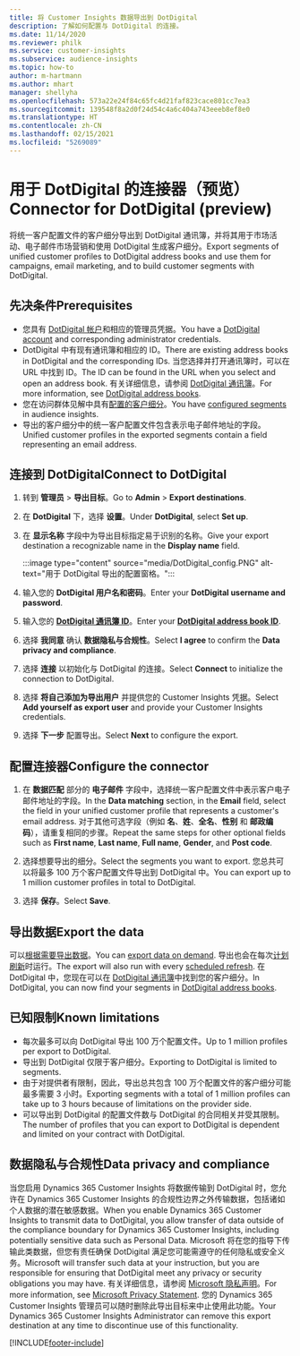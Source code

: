 ```yaml
---
title: 将 Customer Insights 数据导出到 DotDigital
description: 了解如何配置与 DotDigital 的连接。
ms.date: 11/14/2020
ms.reviewer: philk
ms.service: customer-insights
ms.subservice: audience-insights
ms.topic: how-to
author: m-hartmann
ms.author: mhart
manager: shellyha
ms.openlocfilehash: 573a22e24f84c65fc4d21faf823cace801cc7ea3
ms.sourcegitcommit: 139548f8a2d0f24d54c4a6c404a743eeeb8ef8e0
ms.translationtype: HT
ms.contentlocale: zh-CN
ms.lasthandoff: 02/15/2021
ms.locfileid: "5269089"
---
```

# <a name="connector-for-dotdigital-preview"></a><span data-ttu-id="9758a-103">用于 DotDigital 的连接器（预览）</span><span class="sxs-lookup"><span data-stu-id="9758a-103">Connector for DotDigital (preview)</span></span>

<span data-ttu-id="9758a-104">将统一客户配置文件的客户细分导出到 DotDigital 通讯簿，并将其用于市场活动、电子邮件市场营销和使用 DotDigital 生成客户细分。</span><span class="sxs-lookup"><span data-stu-id="9758a-104">Export segments of unified customer profiles to DotDigital address books and use them for campaigns, email marketing, and to build customer segments with DotDigital.</span></span> 

## <a name="prerequisites"></a><span data-ttu-id="9758a-105">先决条件</span><span class="sxs-lookup"><span data-stu-id="9758a-105">Prerequisites</span></span>

-   <span data-ttu-id="9758a-106">您具有 [DotDigital 帐户](https://dotdigital.com/)和相应的管理员凭据。</span><span class="sxs-lookup"><span data-stu-id="9758a-106">You have a [DotDigital account](https://dotdigital.com/) and corresponding administrator credentials.</span></span>
-   <span data-ttu-id="9758a-107">DotDigital 中有现有通讯簿和相应的 ID。</span><span class="sxs-lookup"><span data-stu-id="9758a-107">There are existing address books in DotDigital and the corresponding IDs.</span></span> <span data-ttu-id="9758a-108">当您选择并打开通讯簿时，可以在 URL 中找到 ID。</span><span class="sxs-lookup"><span data-stu-id="9758a-108">The ID can be found in the URL when you select and open an address book.</span></span> <span data-ttu-id="9758a-109">有关详细信息，请参阅 [DotDigital 通讯簿](https://support.dotdigital.com/hc/articles/212211968-Creating-an-address-book)。</span><span class="sxs-lookup"><span data-stu-id="9758a-109">For more information, see [DotDigital address books](https://support.dotdigital.com/hc/articles/212211968-Creating-an-address-book).</span></span>
-   <span data-ttu-id="9758a-110">您在访问群体见解中具有[配置的客户细分](segments.md)。</span><span class="sxs-lookup"><span data-stu-id="9758a-110">You have [configured segments](segments.md) in audience insights.</span></span>
-   <span data-ttu-id="9758a-111">导出的客户细分中的统一客户配置文件包含表示电子邮件地址的字段。</span><span class="sxs-lookup"><span data-stu-id="9758a-111">Unified customer profiles in the exported segments contain a field representing an email address.</span></span>

## <a name="connect-to-dotdigital"></a><span data-ttu-id="9758a-112">连接到 DotDigital</span><span class="sxs-lookup"><span data-stu-id="9758a-112">Connect to DotDigital</span></span>

1. <span data-ttu-id="9758a-113">转到 **管理员** > **导出目标**。</span><span class="sxs-lookup"><span data-stu-id="9758a-113">Go to **Admin** > **Export destinations**.</span></span>

1. <span data-ttu-id="9758a-114">在 **DotDigital** 下，选择 **设置**。</span><span class="sxs-lookup"><span data-stu-id="9758a-114">Under **DotDigital**, select **Set up**.</span></span>

1. <span data-ttu-id="9758a-115">在 **显示名称** 字段中为导出目标指定易于识别的名称。</span><span class="sxs-lookup"><span data-stu-id="9758a-115">Give your export destination a recognizable name in the **Display name** field.</span></span>

   :::image type="content" source="media/DotDigital_config.PNG" alt-text="用于 DotDigital 导出的配置窗格。":::

1. <span data-ttu-id="9758a-117">输入您的 **DotDigital 用户名和密码**。</span><span class="sxs-lookup"><span data-stu-id="9758a-117">Enter your **DotDigital username and password**.</span></span>

1. <span data-ttu-id="9758a-118">输入您的 **[DotDigital 通讯簿 ID](https://support.dotdigital.com/hc/articles/212211968-Creating-an-address-book)**。</span><span class="sxs-lookup"><span data-stu-id="9758a-118">Enter your **[DotDigital address book ID](https://support.dotdigital.com/hc/articles/212211968-Creating-an-address-book)**.</span></span>

1. <span data-ttu-id="9758a-119">选择 **我同意** 确认 **数据隐私与合规性**。</span><span class="sxs-lookup"><span data-stu-id="9758a-119">Select **I agree** to confirm the **Data privacy and compliance**.</span></span>

1. <span data-ttu-id="9758a-120">选择 **连接** 以初始化与 DotDigital 的连接。</span><span class="sxs-lookup"><span data-stu-id="9758a-120">Select **Connect** to initialize the connection to DotDigital.</span></span>

1. <span data-ttu-id="9758a-121">选择 **将自己添加为导出用户** 并提供您的 Customer Insights 凭据。</span><span class="sxs-lookup"><span data-stu-id="9758a-121">Select **Add yourself as export user** and provide your Customer Insights credentials.</span></span>

1. <span data-ttu-id="9758a-122">选择 **下一步** 配置导出。</span><span class="sxs-lookup"><span data-stu-id="9758a-122">Select **Next** to configure the export.</span></span>

## <a name="configure-the-connector"></a><span data-ttu-id="9758a-123">配置连接器</span><span class="sxs-lookup"><span data-stu-id="9758a-123">Configure the connector</span></span>

1. <span data-ttu-id="9758a-124">在 **数据匹配** 部分的 **电子邮件** 字段中，选择统一客户配置文件中表示客户电子邮件地址的字段。</span><span class="sxs-lookup"><span data-stu-id="9758a-124">In the **Data matching** section, in the **Email** field, select the field in your unified customer profile that represents a customer's email address.</span></span> <span data-ttu-id="9758a-125">对于其他可选字段（例如 **名**、**姓**、**全名**、**性别** 和 **邮政编码**），请重复相同的步骤。</span><span class="sxs-lookup"><span data-stu-id="9758a-125">Repeat the same steps for other optional fields such as **First name**, **Last name**, **Full name**, **Gender**, and **Post code**.</span></span>

1. <span data-ttu-id="9758a-126">选择想要导出的细分。</span><span class="sxs-lookup"><span data-stu-id="9758a-126">Select the segments you want to export.</span></span> <span data-ttu-id="9758a-127">您总共可以将最多 100 万个客户配置文件导出到 DotDigital 中。</span><span class="sxs-lookup"><span data-stu-id="9758a-127">You can export up to 1 million customer profiles in total to DotDigital.</span></span>

1. <span data-ttu-id="9758a-128">选择 **保存**。</span><span class="sxs-lookup"><span data-stu-id="9758a-128">Select **Save**.</span></span>

## <a name="export-the-data"></a><span data-ttu-id="9758a-129">导出数据</span><span class="sxs-lookup"><span data-stu-id="9758a-129">Export the data</span></span>

<span data-ttu-id="9758a-130">可以[根据需要导出数据](export-destinations.md)。</span><span class="sxs-lookup"><span data-stu-id="9758a-130">You can [export data on demand](export-destinations.md).</span></span> <span data-ttu-id="9758a-131">导出也会在每次[计划刷新](system.md#schedule-tab)时运行。</span><span class="sxs-lookup"><span data-stu-id="9758a-131">The export will also run with every [scheduled refresh](system.md#schedule-tab).</span></span> <span data-ttu-id="9758a-132">在 DotDigital 中，您现在可以在 [DotDigital 通讯簿](https://support.dotdigital.com/hc/articles/212211968-Creating-an-address-book)中找到您的客户细分。</span><span class="sxs-lookup"><span data-stu-id="9758a-132">In DotDigital, you can now find your segments in [DotDigital address books](https://support.dotdigital.com/hc/articles/212211968-Creating-an-address-book).</span></span>

## <a name="known-limitations"></a><span data-ttu-id="9758a-133">已知限制</span><span class="sxs-lookup"><span data-stu-id="9758a-133">Known limitations</span></span>

- <span data-ttu-id="9758a-134">每次最多可以向 DotDigital 导出 100 万个配置文件。</span><span class="sxs-lookup"><span data-stu-id="9758a-134">Up to 1 million profiles per export to DotDigital.</span></span>
- <span data-ttu-id="9758a-135">导出到 DotDigital 仅限于客户细分。</span><span class="sxs-lookup"><span data-stu-id="9758a-135">Exporting to DotDigital is limited to segments.</span></span>
- <span data-ttu-id="9758a-136">由于对提供者有限制，因此，导出总共包含 100 万个配置文件的客户细分可能最多需要 3 小时。</span><span class="sxs-lookup"><span data-stu-id="9758a-136">Exporting segments with a total of 1 million profiles can take up to 3 hours because of limitations on the provider side.</span></span> 
- <span data-ttu-id="9758a-137">可以导出到 DotDigital 的配置文件数与 DotDigital 的合同相关并受其限制。</span><span class="sxs-lookup"><span data-stu-id="9758a-137">The number of profiles that you can export to DotDigital is dependent and limited on your contract with DotDigital.</span></span>

## <a name="data-privacy-and-compliance"></a><span data-ttu-id="9758a-138">数据隐私与合规性</span><span class="sxs-lookup"><span data-stu-id="9758a-138">Data privacy and compliance</span></span>

<span data-ttu-id="9758a-139">当您启用 Dynamics 365 Customer Insights 将数据传输到 DotDigital 时，您允许在 Dynamics 365 Customer Insights 的合规性边界之外传输数据，包括诸如个人数据的潜在敏感数据。</span><span class="sxs-lookup"><span data-stu-id="9758a-139">When you enable Dynamics 365 Customer Insights to transmit data to DotDigital, you allow transfer of data outside of the compliance boundary for Dynamics 365 Customer Insights, including potentially sensitive data such as Personal Data.</span></span> <span data-ttu-id="9758a-140">Microsoft 将在您的指导下传输此类数据，但您有责任确保 DotDigital 满足您可能需遵守的任何隐私或安全义务。</span><span class="sxs-lookup"><span data-stu-id="9758a-140">Microsoft will transfer such data at your instruction, but you are responsible for ensuring that DotDigital meet any privacy or security obligations you may have.</span></span> <span data-ttu-id="9758a-141">有关详细信息，请参阅 [Microsoft 隐私声明](https://go.microsoft.com/fwlink/?linkid=396732)。</span><span class="sxs-lookup"><span data-stu-id="9758a-141">For more information, see [Microsoft Privacy Statement](https://go.microsoft.com/fwlink/?linkid=396732).</span></span>
<span data-ttu-id="9758a-142">您的 Dynamics 365 Customer Insights 管理员可以随时删除此导出目标来中止使用此功能。</span><span class="sxs-lookup"><span data-stu-id="9758a-142">Your Dynamics 365 Customer Insights Administrator can remove this export destination at any time to discontinue use of this functionality.</span></span>


[!INCLUDE[footer-include](../includes/footer-banner.md)]
